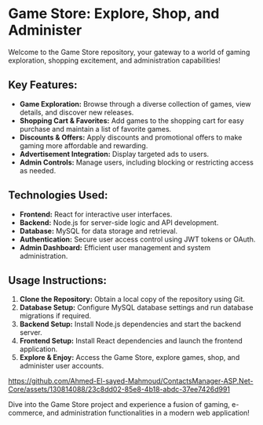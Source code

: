 # Game Store: Explore, Shop, and Administer

Welcome to the Game Store repository, your gateway to a world of gaming exploration, shopping excitement, and administration capabilities!

## Key Features:

- **Game Exploration:** Browse through a diverse collection of games, view details, and discover new releases.
- **Shopping Cart & Favorites:** Add games to the shopping cart for easy purchase and maintain a list of favorite games.
- **Discounts & Offers:** Apply discounts and promotional offers to make gaming more affordable and rewarding.
- **Advertisement Integration:** Display targeted ads to users.
- **Admin Controls:** Manage users, including blocking or restricting access as needed.

## Technologies Used:

- **Frontend:** React for interactive user interfaces.
- **Backend:** Node.js for server-side logic and API development.
- **Database:** MySQL for data storage and retrieval.
- **Authentication:** Secure user access control using JWT tokens or OAuth.
- **Admin Dashboard:** Efficient user management and system administration.

## Usage Instructions:

1. **Clone the Repository:** Obtain a local copy of the repository using Git.
2. **Database Setup:** Configure MySQL database settings and run database migrations if required.
3. **Backend Setup:** Install Node.js dependencies and start the backend server.
4. **Frontend Setup:** Install React dependencies and launch the frontend application.
5. **Explore & Enjoy:** Access the Game Store, explore games, shop, and administer user accounts.


https://github.com/Ahmed-El-sayed-Mahmoud/ContactsManager-ASP.Net-Core/assets/130814088/23c8dd02-85e8-4b18-abdc-37ee7426d991


Dive into the Game Store project and experience a fusion of gaming, e-commerce, and administration functionalities in a modern web application!
